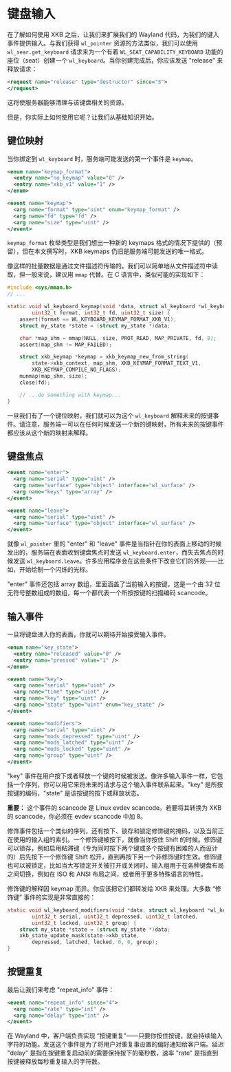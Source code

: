 # 键盘输入

在了解如何使用 XKB 之后，让我们来扩展我们的 Wayland 代码，为我们的键入事件提供输入。与我们获得 `wl_pointer` 资源的方法类似，我们可以使用 `wl_sear.get_keyboard` 请求来为一个有着 `WL_SEAT_CAPABILITY_KEYBOARD` 功能的座位（seat）创建一个 `wl_keyboard`。当你创建完成后，你应该发送 "release" 来释放请求：

```xml
<request name="release" type="destructor" since="3">
</request>
```

这将使服务器能够清理与该键盘相关的资源。

但是，你实际上如何使用它呢？让我们从基础知识开始。

## 键位映射

当你绑定到 `wl_keyboard` 时，服务端可能发送的第一个事件是 `keymap`。

```xml
<enum name="keymap_format">
  <entry name="no_keymap" value="0" />
  <entry name="xkb_v1" value="1" />
</enum>

<event name="keymap">
  <arg name="format" type="uint" enum="keymap_format" />
  <arg name="fd" type="fd" />
  <arg name="size" type="uint" />
</event>
```

`keymap_format` 枚举类型是我们想出一种新的 keymaps 格式的情况下提供的（预留），但在本文撰写时，XKB keymaps 仍旧是服务端可能发送的唯一格式。

像这样的批量数据是通过文件描述符传输的。我们可以简单地从文件描述符中读取，但一般来说，建议用 `mmap` 代替。在 C 语言中，类似可能的实现如下：

```c
#include <sys/mman.h>
// ...

static void wl_keyboard_keymap(void *data, struct wl_keyboard *wl_keyboard,
        uint32_t format, int32_t fd, uint32_t size) {
    assert(format == WL_KEYBOARD_KEYMAP_FORMAT_XKB_V1);
    struct my_state *state = (struct my_state *)data;

    char *map_shm = mmap(NULL, size, PROT_READ, MAP_PRIVATE, fd, 0);
    assert(map_shm != MAP_FAILED);

    struct xkb_keymap *keymap = xkb_keymap_new_from_string(
        state->xkb_context, map_shm, XKB_KEYMAP_FORMAT_TEXT_V1,
        XKB_KEYMAP_COMPILE_NO_FLAGS);
    munmap(map_shm, size);
    close(fd);

    // ...do something with keymap...
}
```

一旦我们有了一个键位映射，我们就可以为这个 `wl_keyboard` 解释未来的按键事件。请注意，服务端一可以在任何时候发送一个新的键映射，所有未来的按键事件都应该从这个新的映射来解释。

## 键盘焦点

```xml
<event name="enter">
  <arg name="serial" type="uint" />
  <arg name="surface" type="object" interface="wl_surface" />
  <arg name="keys" type="array" />
</event>

<event name="leave">
  <arg name="serial" type="uint" />
  <arg name="surface" type="object" interface="wl_surface" />
</event>
```

就像 `wl_pointer` 里的 "enter" 和 "leave" 事件是当指针在你的表面上移动的时候发出的，服务端在表面收到键盘焦点时发送 `wl_keyboard.enter`，而失去焦点的时候发送 `wl_keyboard.leave`。许多应用程序会在这些条件下改变它们的外观——比如，开始绘制一个闪烁的光标。

"enter" 事件还包括 array 数组，里面涵盖了当前输入的按键。这是一个由 32 位无符号整数组成的数组，每一个都代表一个所按按键的扫描编码 scancode。

## 输入事件

一旦将键盘进入你的表面，你就可以期待开始接受输入事件。

```xml
<enum name="key_state">
  <entry name="released" value="0" />
  <entry name="pressed" value="1" />
</enum>

<event name="key">
  <arg name="serial" type="uint" />
  <arg name="time" type="uint" />
  <arg name="key" type="uint" />
  <arg name="state" type="uint" enum="key_state" />
</event>

<event name="modifiers">
  <arg name="serial" type="uint" />
  <arg name="mods_depressed" type="uint" />
  <arg name="mods_latched" type="uint" />
  <arg name="mods_locked" type="uint" />
  <arg name="group" type="uint" />
</event>
```

"key" 事件在用户按下或者释放一个键的时候被发送。像许多输入事件一样，它包括一个序列，你可以用它来将未来的请求与这个输入事件联系起来。"key" 是所按按键的编码，"state" 是该按键的按下或释放状态。

**重要：** 这个事件的 scancode 是 Linux evdev scancode。若要将其转换为 XKB 的 scancode，你必须在 evdev scancode 中加 8。

修饰事件包括一个类似的序列，还有按下、锁存和锁定修饰键的掩码，以及当前正在使用的输入组的索引。一个修饰键被按下，就像当你按住 Shift 的时候。修饰键可以锁存，例如启用粘滞键（专为同时按下两个键或多个按键有困难的人而设计的）后先按下一个修饰键 Shift 松开，直到再按下另一个非修饰键时生效。修饰键也可以被锁定，比如当大写锁定开关被打开或关闭时。输入组用于在各种键盘布局之间切换，例如在 ISO 和 ANSI 布局之间，或者用于更多特殊语言的特性。

修饰键的解释因 keymap 而异。你应该把它们都转发给 XKB 来处理。大多数 “修饰键” 事件的实现是非常直接的：

```c
static void wl_keyboard_modifiers(void *data, struct wl_keyboard *wl_keyboard,
        uint32_t serial, uint32_t depressed, uint32_t latched,
        uint32_t locked, uint32_t group) {
    struct my_state *state = (struct my_state *)data;
    xkb_state_update_mask(state->xkb_state,
        depressed, latched, locked, 0, 0, group);
}
```

## 按键重复

最后让我们来考虑 "repeat_info" 事件：

```xml
<event name="repeat_info" since="4">
  <arg name="rate" type="int" />
  <arg name="delay" type="int" />
</event>
```

在 Wayland 中，客户端负责实现 “按键重复”——只要你按住按键，就会持续输入字符的功能。发送这个事件是为了将用户对重复事设置的偏好通知给客户端。延迟 "delay" 是指在按键重复启动前的需要保持按下的毫秒数，速率 "rate" 是指直到按键被释放每秒重复输入的字符数。
